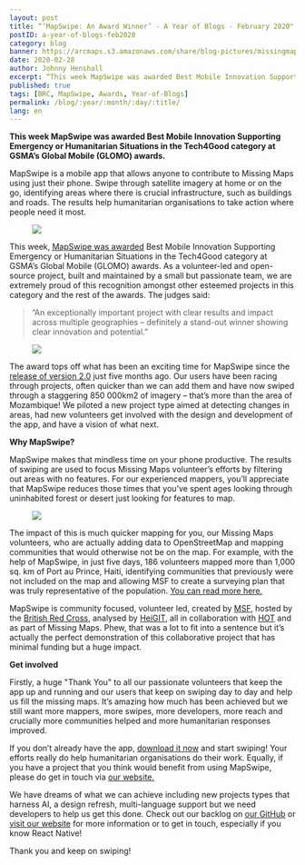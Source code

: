 ```yaml
---
layout: post
title: “‘MapSwipe: An Award Winner’ - A Year of Blogs - February 2020"
postID: a-year-of-blogs-feb2020
category: blog
banner: https://arcmaps.s3.amazonaws.com/share/blog-pictures/missingmaps-blog_20191001_mapswipe-grid.png
date: 2020-02-28
author: Johnny Henshall
excerpt: “This week MapSwipe was awarded Best Mobile Innovation Supporting Emergency or Humanitarian Situations in the Tech4Good category at GSMA’s Global Mobile (GLOMO) awards. As a volunteer-led and open-source project, built and maintained by a small but passionate team, we are extremely proud of this recognition amongst other esteemed projects in this category and the rest of the awards.“
published: true
tags: [BRC, MapSwipe, Awards, Year-of-Blogs]
permalink: /blog/:year/:month/:day/:title/
lang: en
---
```


**This week MapSwipe was awarded Best Mobile Innovation Supporting Emergency or Humanitarian Situations in the Tech4Good category at GSMA’s Global Mobile (GLOMO) awards.** 

MapSwipe is a mobile app that allows anyone to contribute to Missing Maps using just their phone. Swipe through satellite imagery at home or on the go, identifying areas where there is crucial infrastructure, such as buildings and roads. The results help humanitarian organisations to take action where people need it most.

<figure>
<img src="https://arcmaps.s3.amazonaws.com/share/blog-pictures/missingmaps-blog_20200228_longerbanner.png">
</figure>

This week, [MapSwipe was awarded](https://www.mwcbarcelona.com/glomos/mapswipe-formapswipe/) Best Mobile Innovation Supporting Emergency or Humanitarian Situations in the Tech4Good category at GSMA’s Global Mobile (GLOMO) awards. As a volunteer-led and open-source project, built and maintained by a small but passionate team, we are extremely proud of this recognition amongst other esteemed projects in this category and the rest of the awards. The judges said:

>”An exceptionally important project with clear results and impact across multiple geographies – definitely a stand-out winner showing clear innovation and potential.”


<figure>
<img src="https://arcmaps.s3.amazonaws.com/share/blog-pictures/missingmaps-blog_20200228_award.png">
</figure>

The award tops off what has been an exciting time for MapSwipe since the [release of version 2.0](http://www.missingmaps.org/blog/2019/10/01/MapSwipe-v2/) just five months ago. Our users have been racing through projects, often quicker than we can add them and have now swiped through a staggering 850 000km2 of imagery – that’s more than the area of Mozambique! We piloted a new project type aimed at detecting changes in areas, had new volunteers get involved with the design and development of the app, and have a vision of what next.

**Why MapSwipe?**

MapSwipe makes that mindless time on your phone productive. The results of swiping are used to focus Missing Maps volunteer’s efforts by filtering out areas with no features. For our experienced mappers, you’ll appreciate that MapSwipe reduces those times that you’ve spent ages looking through uninhabited forest or desert just looking for features to map.

<figure>
<img src="https://arcmaps.s3.amazonaws.com/share/blog-pictures/missingmaps-blog_20200228_example.png">
</figure>

The impact of this is much quicker mapping for you, our Missing Maps volunteers, who are actually adding data to OpenStreetMap and mapping communities that would otherwise not be on the map. For example, with the help of MapSwipe, in just five days, 186 volunteers mapped more than 1,000 sq. km of Port au Prince, Haiti, identifying communities that previously were not included on the map and allowing MSF to create a surveying plan that was truly representative of the population. [You can read more here.](http://www.missingmaps.org/blog/2018/06/25/mapswipe-story/)

MapSwipe is community focused, volunteer led, created by [MSF](https://www.msf.org.uk/), hosted by the [British Red Cross](https://www.redcross.org.uk/), analysed by [HeiGIT](https://heigit.org/), all in collaboration with [HOT](https://www.hotosm.org/) and as part of Missing Maps. Phew, that was a lot to fit into a sentence but it’s actually the perfect demonstration of this collaborative project that has minimal funding but a huge impact.

**Get involved**

Firstly, a huge "Thank You" to all our passionate volunteers that keep the app up and running and our users that keep on swiping day to day and help us fill the missing maps. It’s amazing how much has been achieved but we still want more mappers, more swipes, more developers, more reach and crucially more communities helped and more humanitarian responses improved.

If you don’t already have the app, [download it now](https://mapswipe.org/) and start swiping! Your efforts really do help humanitarian organisations do their work. Equally, if you have a project that you think would benefit from using MapSwipe, please do get in touch via [our website.](https://mapswipe.org/get-involved.html)

We have dreams of what we can achieve including new projects types that harness AI, a design refresh, multi-language support but we need developers to help us get this done. Check out our backlog on [our GitHub](https://github.com/mapswipe) or [visit our website](https://mapswipe.org/) for more information or to get in touch, especially if you know React Native!

Thank you and keep on swiping!
